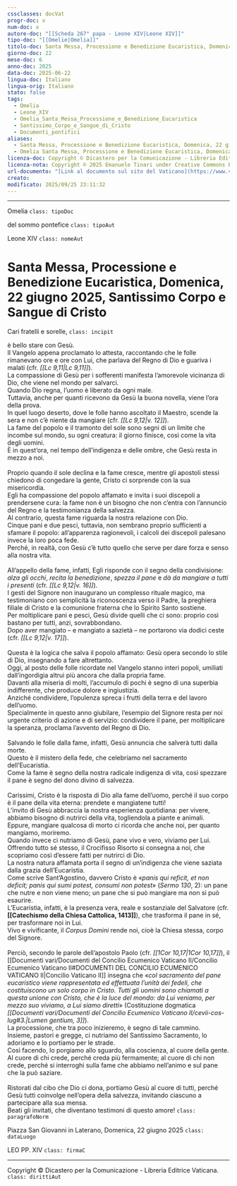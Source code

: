 ```yaml
---
cssclasses: docVat
progr-doc: x
num-doc: x
autore-doc: "[[Scheda 267° papa - Leone XIV|Leone XIV]]"
tipo-doc: "[[Omelie|Omelia]]"
titolo-doc: Santa Messa, Processione e Benedizione Eucaristica, Domenica, 22 giugno 2025, Santissimo Corpo e Sangue di Cristo
giorno-doc: 22
mese-doc: 6
anno-doc: 2025
data-doc: 2025-06-22
lingua-doc: Italiano
lingua-orig: Italiano
stato: false
tags:
  - Omelia
  - Leone_XIV
  - Omelia_Santa_Messa_Processione_e_Benedizione_Eucaristica
  - Santissimo_Corpo_e_Sangue_di_Cristo
  - Documenti_pontifici
aliases:
  - Santa Messa, Processione e Benedizione Eucaristica, Domenica, 22 giugno 2025, Santissimo Corpo e Sangue di Cristo
  - Omelia Santa Messa, Processione e Benedizione Eucaristica, Domenica, 22 giugno 2025, Santissimo Corpo e Sangue di Cristo
licenza-doc: Copyright © Dicastero per la Comunicazione - Libreria Editrice Vaticana
licenza-nota: Copyright © 2025 Emanuele Tinari under Creative Commons BY-NC-SA 4.0 https://creativecommons.org/licenses/by-nc-sa/4.0/
url-documento: "[Link al documento sul sito del Vaticano](https://www.vatican.va/content/leo-xiv/it/homilies/2025/documents/20250622-omelia-corpus-domini.html)"
creato:
modificato: 2025/09/25 23:11:32
---
```


***

Omelia `class: tipoDoc`

del sommo pontefice `class: tipoAut`

Leone XIV `class: nomeAut`


# Santa Messa, Processione e Benedizione Eucaristica, Domenica, 22 giugno 2025, Santissimo Corpo e Sangue di Cristo


Cari fratelli e sorelle, `class: incipit`


è bello stare con Gesù.<br>Il Vangelo appena proclamato lo attesta, raccontando che le folle rimanevano ore e ore con Lui, che parlava del Regno di Dio e guariva i malati (cfr. *<span class="BibleRef">[[Lc 9,11|Lc 9,11]]</span>*).<br>La compassione di Gesù per i sofferenti manifesta l’amorevole vicinanza di Dio, che viene nel mondo per salvarci.<br>Quando Dio regna, l’uomo è liberato da ogni male.<br>Tuttavia, anche per quanti ricevono da Gesù la buona novella, viene l’ora della prova.<br>In quel luogo deserto, dove le folle hanno ascoltato il Maestro, scende la sera e non c’è niente da mangiare (cfr. *<span class="BibleRef">[[Lc 9,12|v. 12]]</span>*).<br>La fame del popolo e il tramonto del sole sono segni di un limite che incombe sul mondo, su ogni creatura: il giorno finisce, così come la vita degli uomini.<br>È in quest’ora, nel tempo dell’indigenza e delle ombre, che Gesù resta in mezzo a noi.<br><br>Proprio quando il sole declina e la fame cresce, mentre gli apostoli stessi chiedono di congedare la gente, Cristo ci sorprende con la sua misericordia.<br>Egli ha compassione del popolo affamato e invita i suoi discepoli a prendersene cura: la fame non è un bisogno che non c’entra con l’annuncio del Regno e la testimonianza della salvezza.<br>Al contrario, questa fame riguarda la nostra relazione con Dio.<br>Cinque pani e due pesci, tuttavia, non sembrano proprio sufficienti a sfamare il popolo: all’apparenza ragionevoli, i calcoli dei discepoli palesano invece la loro poca fede.<br>Perché, in realtà, con Gesù c’è tutto quello che serve per dare forza e senso alla nostra vita.<br><br>All’appello della fame, infatti, Egli risponde con il segno della condivisione: *alza gli occhi*, *recita la benedizione*, *spezza il pane* e *dà da mangiare a tutti i presenti* (cfr. *<span class="BibleRef">[[Lc 9,12|v. 16]]</span>*).<br>I gesti del Signore non inaugurano un complesso rituale magico, ma testimoniano con semplicità la riconoscenza verso il Padre, la preghiera filiale di Cristo e la comunione fraterna che lo Spirito Santo sostiene.<br>Per moltiplicare pani e pesci, Gesù divide quelli che ci sono: proprio così bastano per tutti, anzi, sovrabbondano.<br>Dopo aver mangiato – e mangiato a sazietà – ne portarono via dodici ceste (cfr. *<span class="BibleRef">[[Lc 9,12|v. 17]]</span>*).<br><br>Questa è la logica che salva il popolo affamato: Gesù opera secondo lo stile di Dio, insegnando a fare altrettanto.<br>Oggi, al posto delle folle ricordate nel Vangelo stanno interi popoli, umiliati dall’ingordigia altrui più ancora che dalla propria fame.<br>Davanti alla miseria di molti, l’accumulo di pochi è segno di una superbia indifferente, che produce dolore e ingiustizia.<br>Anziché condividere, l’opulenza spreca i frutti della terra e del lavoro dell’uomo.<br>Specialmente in questo anno giubilare, l’esempio del Signore resta per noi urgente criterio di azione e di servizio: condividere il pane, per moltiplicare la speranza, proclama l’avvento del Regno di Dio.<br><br>Salvando le folle dalla fame, infatti, Gesù annuncia che salverà tutti dalla morte.<br>Questo è il mistero della fede, che celebriamo nel sacramento dell’Eucaristia.<br>Come la fame è segno della nostra radicale indigenza di vita, così spezzare il pane è segno del dono divino di salvezza.<br><br>Carissimi, Cristo è la risposta di Dio alla fame dell’uomo, perché il suo corpo è il pane della vita eterna: prendete e mangiatene tutti!<br>L’invito di Gesù abbraccia la nostra esperienza quotidiana: per vivere, abbiamo bisogno di nutrirci della vita, togliendola a piante e animali.<br>Eppure, mangiare qualcosa di morto ci ricorda che anche noi, per quanto mangiamo, moriremo.<br>Quando invece ci nutriamo di Gesù, pane vivo e vero, viviamo per Lui.<br>Offrendo tutto sé stesso, il Crocifisso Risorto si consegna a noi, che scopriamo così d’essere fatti per nutrirci di Dio.<br>La nostra natura affamata porta il segno di un’indigenza che viene saziata dalla grazia dell’Eucaristia.<br>Come scrive Sant’Agostino, davvero Cristo è «*panis qui reficit, et non deficit; panis qui sumi potest, consumi non potest*» (*Sermo 130*, 2): un pane che nutre e non viene meno; un pane che si può mangiare ma non si può esaurire.<br>L’Eucaristia, infatti, è la presenza vera, reale e sostanziale del Salvatore (cfr. **[[Catechismo della Chiesa Cattolica, 1413]]**), che trasforma il pane in sé, per trasformare noi in Lui.<br>Vivo e vivificante, il *Corpus Domini* rende noi, cioè la Chiesa stessa, corpo del Signore.<br><br>Perciò, secondo le parole dell’apostolo Paolo (cfr. *<span class="BibleRef">[[1Cor 10,17|1Cor 10,17]]</span>*), il [[Documenti vari/Documenti del Concilio Ecumenico Vaticano II/Concilio Ecumenico Vaticano II#DOCUMENTI DEL CONCILIO ECUMENICO VATICANO II|Concilio Vaticano II]] insegna che «*col sacramento del pane eucaristico viene rappresentata ed effettuata l’unità dei fedeli, che costituiscono un solo corpo in Cristo. Tutti gli uomini sono chiamati a questa unione con Cristo, che è la luce del mondo: da Lui veniamo, per mezzo suo viviamo, a Lui siamo diretti*» (Costituzione dogmatica *[[Documenti vari/Documenti del Concilio Ecumenico Vaticano II/cevii-cos-lug#<span class="art" id="cos-lug_art3" name="cos-lug_art3">3</span>.|Lumen gentium, 3]]*).<br>La processione, che tra poco inizieremo, è segno di tale cammino.<br>Insieme, pastori e gregge, ci nutriamo del Santissimo Sacramento, lo adoriamo e lo portiamo per le strade.<br>Così facendo, lo porgiamo allo sguardo, alla coscienza, al cuore della gente.<br>Al cuore di chi crede, perché creda più fermamente; al cuore di chi non crede, perché si interroghi sulla fame che abbiamo nell’animo e sul pane che la può saziare.<br><br>Ristorati dal cibo che Dio ci dona, portiamo Gesù al cuore di tutti, perché Gesù tutti coinvolge nell’opera della salvezza, invitando ciascuno a partecipare alla sua mensa.<br>Beati gli invitati, che diventano testimoni di questo amore! `class: paragrafoNorm`

Piazza San Giovanni in Laterano, Domenica, 22 giugno 2025 `class: dataLuogo`

LEO PP. XIV `class: firmaC`

***

Copyright © Dicastero per la Comunicazione - Libreria Editrice Vaticana. `class: dirittiAut`


